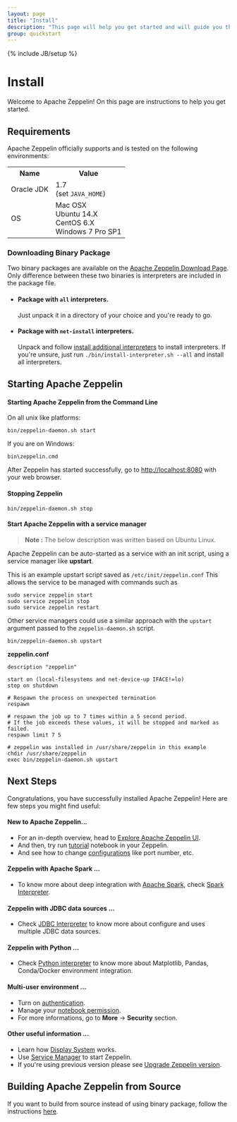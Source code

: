 ```yaml
---
layout: page
title: "Install"
description: "This page will help you get started and will guide you through installing Apache Zeppelin and running it in the command line."
group: quickstart
---
```

<!--
Licensed under the Apache License, Version 2.0 (the "License");
you may not use this file except in compliance with the License.
You may obtain a copy of the License at

http://www.apache.org/licenses/LICENSE-2.0

Unless required by applicable law or agreed to in writing, software
distributed under the License is distributed on an "AS IS" BASIS,
WITHOUT WARRANTIES OR CONDITIONS OF ANY KIND, either express or implied.
See the License for the specific language governing permissions and
limitations under the License.
-->
{% include JB/setup %}

# Install 

<div id="toc"></div>

Welcome to Apache Zeppelin! On this page are instructions to help you get started.

## Requirements 

Apache Zeppelin officially supports and is tested on the following environments:

<table class="table-configuration">
  <tr>
    <th>Name</th>
    <th>Value</th>
  </tr>
  <tr>
    <td>Oracle JDK</td>
    <td>1.7 <br /> (set <code>JAVA_HOME</code>)</td>
  </tr>
  <tr>
    <td>OS</td>
    <td>Mac OSX <br /> Ubuntu 14.X <br /> CentOS 6.X <br /> Windows 7 Pro SP1</td>
  </tr>
</table>

### Downloading Binary Package

Two binary packages are available on the [Apache Zeppelin Download Page](http://zeppelin.apache.org/download.html). Only difference between these two binaries is interpreters are included in the package file.

- #### Package with `all` interpreters.

  Just unpack it in a directory of your choice and you're ready to go.

- #### Package with `net-install` interpreters.

  Unpack and follow [install additional interpreters](../usage/interpreter/installation.html) to install interpreters. If you're unsure, just run `./bin/install-interpreter.sh --all` and install all interpreters.

## Starting Apache Zeppelin

#### Starting Apache Zeppelin from the Command Line

On all unix like platforms:

```
bin/zeppelin-daemon.sh start
```

If you are on Windows:

```
bin\zeppelin.cmd
```

After Zeppelin has started successfully, go to [http://localhost:8080](http://localhost:8080) with your web browser.

#### Stopping Zeppelin

```
bin/zeppelin-daemon.sh stop
```

#### Start Apache Zeppelin with a service manager

> **Note :** The below description was written based on Ubuntu Linux.

Apache Zeppelin can be auto-started as a service with an init script, using a service manager like **upstart**.

This is an example upstart script saved as `/etc/init/zeppelin.conf`
This allows the service to be managed with commands such as

```
sudo service zeppelin start  
sudo service zeppelin stop  
sudo service zeppelin restart
```

Other service managers could use a similar approach with the `upstart` argument passed to the `zeppelin-daemon.sh` script.

```
bin/zeppelin-daemon.sh upstart
```

**zeppelin.conf**

```
description "zeppelin"

start on (local-filesystems and net-device-up IFACE!=lo)
stop on shutdown

# Respawn the process on unexpected termination
respawn

# respawn the job up to 7 times within a 5 second period.
# If the job exceeds these values, it will be stopped and marked as failed.
respawn limit 7 5

# zeppelin was installed in /usr/share/zeppelin in this example
chdir /usr/share/zeppelin
exec bin/zeppelin-daemon.sh upstart
```


## Next Steps

Congratulations, you have successfully installed Apache Zeppelin! Here are few steps you might find useful:

#### New to Apache Zeppelin...
 * For an in-depth overview, head to [Explore Apache Zeppelin UI](../quickstart/explore_ui.html).
 * And then, try run [tutorial](http://localhost:8080/#/notebook/2A94M5J1Z) notebook in your Zeppelin.
 * And see how to change [configurations](../setup/operation/configuration.html) like port number, etc.

#### Zeppelin with Apache Spark ...
 * To know more about deep integration with [Apache Spark](http://spark.apache.org/), check [Spark Interpreter](../interpreter/spark.html).

#### Zeppelin with JDBC data sources ...
 * Check [JDBC Interpreter](../interpreter/jdbc.html) to know more about configure and uses multiple JDBC data sources.

#### Zeppelin with Python ...
 * Check [Python interpreter](../interpreter/python.html) to know more about Matplotlib, Pandas, Conda/Docker environment integration.


#### Multi-user environment ...
 * Turn on [authentication](../setup/security/shiro_authentication.html).
 * Manage your [notebook permission](../setup/security/notebook_authorization.html).
 * For more informations, go to **More** -> **Security** section.

#### Other useful information ...
 * Learn how [Display System](../usage/display_system/basic.html) works.
 * Use [Service Manager](#start-apache-zeppelin-with-a-service-manager) to start Zeppelin.
 * If you're using previous version please see [Upgrade Zeppelin version](../setup/operation/upgrading.html).


## Building Apache Zeppelin from Source

If you want to build from source instead of using binary package, follow the instructions [here](../setup/basics/how_to_build.html).

